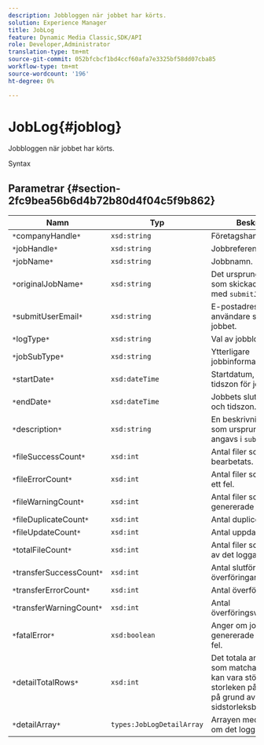 ```yaml
---
description: Jobbloggen när jobbet har körts.
solution: Experience Manager
title: JobLog
feature: Dynamic Media Classic,SDK/API
role: Developer,Administrator
translation-type: tm+mt
source-git-commit: 052bfcbcf1bd4ccf60afa7e3325bf58dd07cba85
workflow-type: tm+mt
source-wordcount: '196'
ht-degree: 0%

---
```



# JobLog{#joblog}

Jobbloggen när jobbet har körts.

Syntax

## Parametrar {#section-2fc9bea56b6d4b72b80d4f04c5f9b862}

| Namn | Typ | Beskrivning |
|---|---|---|
| `*`companyHandle`*` | `xsd:string` | Företagshandtag. |
| `*`jobHandle`*` | `xsd:string` | Jobbreferens. |
| `*`jobName`*` | `xsd:string` | Jobbnamn. |
| `*`originalJobName`*` | `xsd:string` | Det ursprungliga namnet som skickades för jobbet med `submitJob`. |
| `*`submitUserEmail`*` | `xsd:string` | E-postadressen till den användare som skickade jobbet. |
| `*`logType`*` | `xsd:string` | Val av jobbloggtyper. |
| `*`jobSubType`*` | `xsd:string` | Ytterligare jobbinformation. |
| `*`startDate`*` | `xsd:dateTime` | Startdatum, tid och tidszon för jobbet. |
| `*`endDate`*` | `xsd:dateTime` | Jobbets slutdatum, tid och tidszon. |
| `*`description`*` | `xsd:string` | En beskrivning av jobbet som ursprungligen angavs i `submitJob`. |
| `*`fileSuccessCount`*` | `xsd:int` | Antal filer som bearbetats. |
| `*`fileErrorCount`*` | `xsd:int` | Antal filer som orsakade ett fel. |
| `*`fileWarningCount`*` | `xsd:int` | Antal filer som genererade en varning. |
| `*`fileDuplicateCount`*` | `xsd:int` | Antal duplicerade filer. |
| `*`fileUpdateCount`*` | `xsd:int` | Antal uppdaterade filer. |
| `*`totalFileCount`*` | `xsd:int` | Antal filer som bearbetats av det loggade jobbet. |
| `*`transferSuccessCount`*` | `xsd:int` | Antal slutförda överföringar. |
| `*`transferErrorCount`*` | `xsd:int` | Antal överföringsfel. |
| `*`transferWarningCount`*` | `xsd:int` | Antal överföringsvarningar. |
| `*`fatalError`*` | `xsd:boolean` | Anger om jobbet genererade ett allvarligt fel. |
| `*`detailTotalRows`*` | `xsd:int` | Det totala antalet rader som matchar frågan, som kan vara större än storleken på `detailArray` på grund av sidstorleksbegränsningar. |
| `*`detailArray`*` | `types:JobLogDetailArray` | Arrayen med information om det loggade jobbet. |

